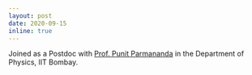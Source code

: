 ```yaml
---
layout: post
date: 2020-09-15 
inline: true
---
```


Joined as a Postdoc with <a href='https://iitb.irins.org/profile/155601'>Prof. Punit Parmananda</a> in the Department of Physics, IIT Bombay.
